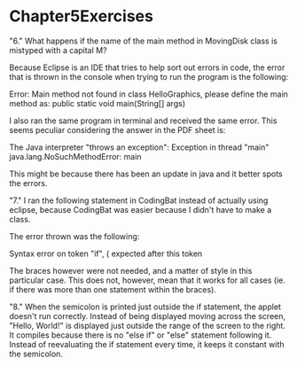 Chapter5Exercises
=================
"6." What happens if the name of the main method in MovingDisk class is mistyped with a capital M?

Because Eclipse is an IDE that tries to help sort out errors in code, the error that is thrown in the console when trying to run the program is the following:

Error: Main method not found in class HelloGraphics, please define the main method as:
   public static void main(String[] args)
   
   
I also ran the same program in terminal and received the same error. This seems peculiar considering the answer in the PDF sheet is:

The Java interpreter "throws an exception":
Exception in thread "main" java.lang.NoSuchMethodError: main

This might be because there has been an update in java and it better spots the errors.

"7." I ran the following statement in CodingBat instead of actually using eclipse, because CodingBat was easier because I didn't have to make a class. 

The error thrown was the following:

Syntax error on token "if", ( expected after this token

The braces however were not needed, and a matter of style in this particular case. This does not, however, mean that it works for all cases (ie. if there was more than one statement within the braces). 

"8." When the semicolon is printed just outside the if statement, the applet doesn't run correctly. Instead of being displayed moving across the screen, "Hello, World!" is displayed just outside the range of the screen to the right. It compiles because there is no "else if" or "else" statement following it. Instead of reevaluating the if statement every time, it keeps it constant with the semicolon. 
